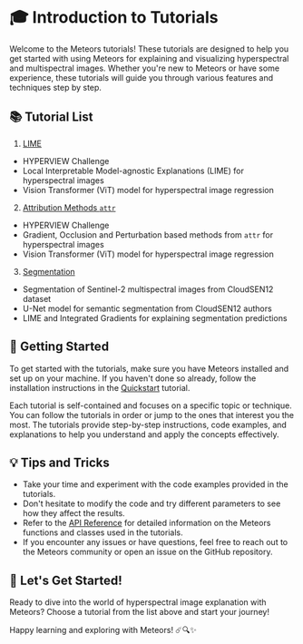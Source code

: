 # 🎓 Introduction to Tutorials

Welcome to the Meteors tutorials! These tutorials are designed to help you get started with using Meteors for explaining and visualizing hyperspectral and multispectral images. Whether you're new to Meteors or have some experience, these tutorials will guide you through various features and techniques step by step.

## 📚 Tutorial List

1. [LIME](lime.md)

- HYPERVIEW Challenge
- Local Interpretable Model-agnostic Explanations (LIME) for hyperspectral images
- Vision Transformer (ViT) model for hyperspectral image regression

2. [Attribution Methods `attr`](attr_showcase.md)

- HYPERVIEW Challenge
- Gradient, Occlusion and Perturbation based methods from `attr` for hyperspectral images
- Vision Transformer (ViT) model for hyperspectral image regression

3. [Segmentation](segmentation.md)

- Segmentation of Sentinel-2 multispectral images from CloudSEN12 dataset
- U-Net model for semantic segmentation from CloudSEN12 authors
- LIME and Integrated Gradients for explaining segmentation predictions

## 🚀 Getting Started

To get started with the tutorials, make sure you have Meteors installed and set up on your machine. If you haven't done so already, follow the installation instructions in the [Quickstart](../quickstart.md) tutorial.

Each tutorial is self-contained and focuses on a specific topic or technique. You can follow the tutorials in order or jump to the ones that interest you the most. The tutorials provide step-by-step instructions, code examples, and explanations to help you understand and apply the concepts effectively.

## 💡 Tips and Tricks

- Take your time and experiment with the code examples provided in the tutorials.
- Don't hesitate to modify the code and try different parameters to see how they affect the results.
- Refer to the [API Reference](../reference.md) for detailed information on the Meteors functions and classes used in the tutorials.
- If you encounter any issues or have questions, feel free to reach out to the Meteors community or open an issue on the GitHub repository.

## 🎉 Let's Get Started!

Ready to dive into the world of hyperspectral image explanation with Meteors? Choose a tutorial from the list above and start your journey!

Happy learning and exploring with Meteors! ☄️🔍✨

